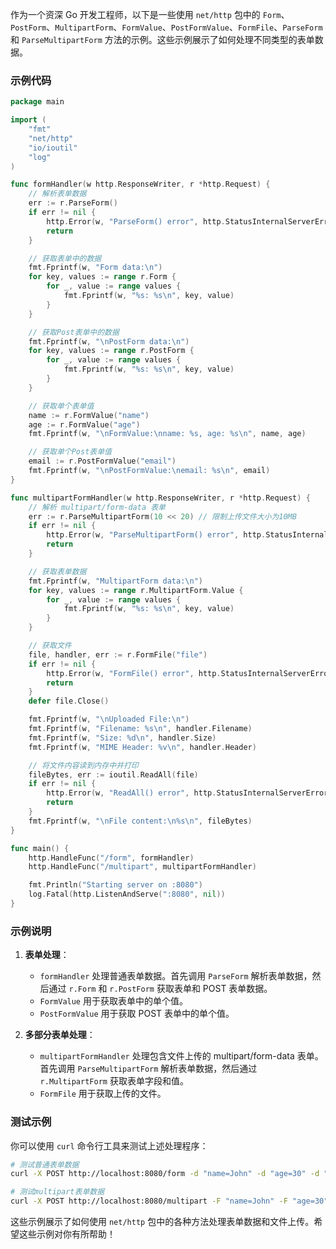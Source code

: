 作为一个资深 Go 开发工程师，以下是一些使用 `net/http` 包中的 `Form`、`PostForm`、`MultipartForm`、`FormValue`、`PostFormValue`、`FormFile`、`ParseForm` 和 `ParseMultipartForm` 方法的示例。这些示例展示了如何处理不同类型的表单数据。

### 示例代码

```go
package main

import (
    "fmt"
    "net/http"
    "io/ioutil"
    "log"
)

func formHandler(w http.ResponseWriter, r *http.Request) {
    // 解析表单数据
    err := r.ParseForm()
    if err != nil {
        http.Error(w, "ParseForm() error", http.StatusInternalServerError)
        return
    }

    // 获取表单中的数据
    fmt.Fprintf(w, "Form data:\n")
    for key, values := range r.Form {
        for _, value := range values {
            fmt.Fprintf(w, "%s: %s\n", key, value)
        }
    }

    // 获取Post表单中的数据
    fmt.Fprintf(w, "\nPostForm data:\n")
    for key, values := range r.PostForm {
        for _, value := range values {
            fmt.Fprintf(w, "%s: %s\n", key, value)
        }
    }

    // 获取单个表单值
    name := r.FormValue("name")
    age := r.FormValue("age")
    fmt.Fprintf(w, "\nFormValue:\nname: %s, age: %s\n", name, age)

    // 获取单个Post表单值
    email := r.PostFormValue("email")
    fmt.Fprintf(w, "\nPostFormValue:\nemail: %s\n", email)
}

func multipartFormHandler(w http.ResponseWriter, r *http.Request) {
    // 解析 multipart/form-data 表单
    err := r.ParseMultipartForm(10 << 20) // 限制上传文件大小为10MB
    if err != nil {
        http.Error(w, "ParseMultipartForm() error", http.StatusInternalServerError)
        return
    }

    // 获取表单数据
    fmt.Fprintf(w, "MultipartForm data:\n")
    for key, values := range r.MultipartForm.Value {
        for _, value := range values {
            fmt.Fprintf(w, "%s: %s\n", key, value)
        }
    }

    // 获取文件
    file, handler, err := r.FormFile("file")
    if err != nil {
        http.Error(w, "FormFile() error", http.StatusInternalServerError)
        return
    }
    defer file.Close()

    fmt.Fprintf(w, "\nUploaded File:\n")
    fmt.Fprintf(w, "Filename: %s\n", handler.Filename)
    fmt.Fprintf(w, "Size: %d\n", handler.Size)
    fmt.Fprintf(w, "MIME Header: %v\n", handler.Header)

    // 将文件内容读到内存中并打印
    fileBytes, err := ioutil.ReadAll(file)
    if err != nil {
        http.Error(w, "ReadAll() error", http.StatusInternalServerError)
        return
    }
    fmt.Fprintf(w, "\nFile content:\n%s\n", fileBytes)
}

func main() {
    http.HandleFunc("/form", formHandler)
    http.HandleFunc("/multipart", multipartFormHandler)

    fmt.Println("Starting server on :8080")
    log.Fatal(http.ListenAndServe(":8080", nil))
}
```

### 示例说明

1. **表单处理**：
   - `formHandler` 处理普通表单数据。首先调用 `ParseForm` 解析表单数据，然后通过 `r.Form` 和 `r.PostForm` 获取表单和 POST 表单数据。
   - `FormValue` 用于获取表单中的单个值。
   - `PostFormValue` 用于获取 POST 表单中的单个值。

2. **多部分表单处理**：
   - `multipartFormHandler` 处理包含文件上传的 multipart/form-data 表单。首先调用 `ParseMultipartForm` 解析表单数据，然后通过 `r.MultipartForm` 获取表单字段和值。
   - `FormFile` 用于获取上传的文件。

### 测试示例

你可以使用 `curl` 命令行工具来测试上述处理程序：

```sh
# 测试普通表单数据
curl -X POST http://localhost:8080/form -d "name=John" -d "age=30" -d "email=john@example.com"

# 测试multipart表单数据
curl -X POST http://localhost:8080/multipart -F "name=John" -F "age=30" -F "file=@/path/to/your/file.txt"
```

这些示例展示了如何使用 `net/http` 包中的各种方法处理表单数据和文件上传。希望这些示例对你有所帮助！